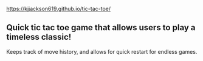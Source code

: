 https://kjjackson619.github.io/tic-tac-toe/

## Quick tic tac toe game that allows users to play a timeless classic!

Keeps track of move history, and allows for quick restart for endless games.
